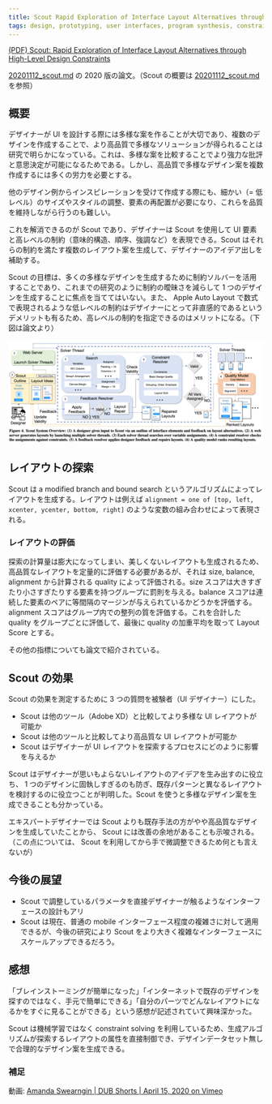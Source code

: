 ```yaml
---
title: Scout Rapid Exploration of Interface Layout Alternatives through High-Level Design Constraints
tags: design, prototyping, user interfaces, program synthesis, constraint solving, HCI
---
```


[(PDF) Scout: Rapid Exploration of Interface Layout Alternatives through High-Level Design Constraints](https://www.researchgate.net/publication/338620919_Scout_Rapid_Exploration_of_Interface_Layout_Alternatives_through_High-Level_Design_Constraints)

[20201112_scout.md](./20201112_scout.md) の 2020 版の論文。（Scout の概要は [20201112_scout.md](./20201112_scout.md) を参照）

## 概要

デザイナーが UI を設計する際には多様な案を作ることが大切であり、複数のデザインを作成することで、より高品質で多様なソリューションが得られることは研究で明らかになっている。これは、多様な案を比較することでより強力な批評と意思決定が可能になるためである。しかし、高品質で多様なデザイン案を複数作成するには多くの労力を必要とする。

他のデザイン例からインスピレーションを受けて作成する際にも、細かい（= 低レベル）のサイズやスタイルの調整、要素の再配置が必要になり、これらを品質を維持しながら行うのも難しい。

これを解消できるのが Scout であり、デザイナーは Scout を使用して UI 要素と高レベルの制約（意味的構造、順序、強調など）を表現できる。Scout はそれらの制約を満たす複数のレイアウト案を生成して、デザイナーのアイデア出しを補助する。

Scout の目標は、多くの多様なデザインを生成するために制約ソルバーを活用することであり、これまでの研究のように制約の曖昧さを減らして 1 つのデザインを生成することに焦点を当ててはいない。また、 Apple Auto Layout で数式で表現されるような低レベルの制約はデザイナーにとって非直感的であるというデメリットも有るため、高レベルの制約を指定できるのはメリットになる。（下図は論文より）

![20201112_scout_2020](./20201112_scout_2020.png)

## レイアウトの探索

Scout は a modified branch and bound search というアルゴリズムによってレイアウトを生成する。レイアウトは例えば `alignment = one of [top, left, xcenter, ycenter, bottom, right]` のような変数の組み合わせによって表現される。

### レイアウトの評価

探索の計算量は膨大になってしまい、美しくないレイアウトも生成されるため、高品質なレイアウトを定量的に評価する必要があるが、それは size, balance, alignment から計算される quality によって評価される。size スコアは大きすぎたり小さすぎたりする要素を持つグループに罰則を与える。balance スコアは連続した要素のペアに等間隔のマージンが与えられているかどうかを評価する。alignment スコアはグループ内での整列の質を評価する。これを合計した quality をグループごとに評価して、最後に quality の加重平均を取って Layout Score とする。

その他の指標についても論文で紹介されている。

## Scout の効果

Scout の効果を測定するために 3 つの質問を被験者（UI デザイナー）にした。

- Scout は他のツール（Adobe XD）と比較してより多様な UI レイアウトが可能か
- Scout は他のツールと比較してより高品質な UI レイアウトが可能か
- Scout はデザイナーが UI レイアウトを探索するプロセスにどのように影響を与えるか

Scout はデザイナーが思いもよらないレイアウトのアイデアを生み出すのに役立ち、 1 つのデザインに固執しすぎるのも防ぎ、既存パターンと異なるレイアウトを検討するのに役立つことが判明した。Scout を使うと多様なデザイン案を生成できることも分かっている。

エキスパートデザイナーでは Scout よりも既存手法の方がやや高品質なデザインを生成していたことから、 Scout には改善の余地があることも示唆される。（この点については、 Scout を利用してから手で微調整できるため何とも言えないが）

## 今後の展望

- Scout で調整しているパラメータを直接デザイナーが触るようなインターフェースの設計もアリ
- Scout は現在、普通の mobile インターフェース程度の複雑さに対して適用できるが、今後の研究により Scout をより大きく複雑なインターフェースにスケールアップできるだろう。

## 感想

「ブレインストーミングが簡単になった」「インターネットで既存のデザインを探すのではなく、手元で簡単にできる」「自分のパーツでどんなレイアウトになるかをすぐに見ることができる」という感想が記述されていて興味深かった。

Scout は機械学習ではなく constraint solving を利用しているため、生成アルゴリズムが探索するレイアウトの属性を直接制御でき、デザインデータセット無しで合理的なデザイン案を生成できる。

### 補足

動画: [Amanda Swearngin | DUB Shorts | April 15, 2020 on Vimeo](https://vimeo.com/410762398)
